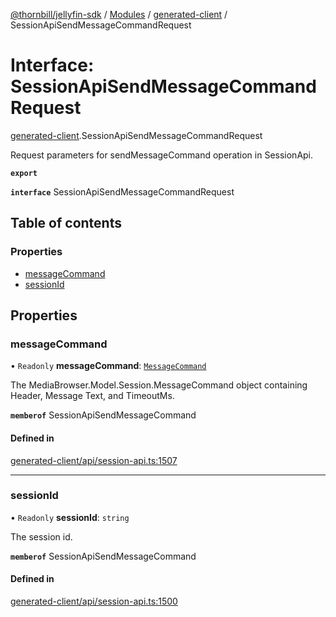 [@thornbill/jellyfin-sdk](../README.md) / [Modules](../modules.md) / [generated-client](../modules/generated_client.md) / SessionApiSendMessageCommandRequest

# Interface: SessionApiSendMessageCommandRequest

[generated-client](../modules/generated_client.md).SessionApiSendMessageCommandRequest

Request parameters for sendMessageCommand operation in SessionApi.

**`export`**

**`interface`** SessionApiSendMessageCommandRequest

## Table of contents

### Properties

- [messageCommand](generated_client.SessionApiSendMessageCommandRequest.md#messagecommand)
- [sessionId](generated_client.SessionApiSendMessageCommandRequest.md#sessionid)

## Properties

### messageCommand

• `Readonly` **messageCommand**: [`MessageCommand`](generated_client.MessageCommand.md)

The MediaBrowser.Model.Session.MessageCommand object containing Header, Message Text, and TimeoutMs.

**`memberof`** SessionApiSendMessageCommand

#### Defined in

[generated-client/api/session-api.ts:1507](https://github.com/thornbill/jellyfin-sdk-typescript/blob/c68c853/src/generated-client/api/session-api.ts#L1507)

___

### sessionId

• `Readonly` **sessionId**: `string`

The session id.

**`memberof`** SessionApiSendMessageCommand

#### Defined in

[generated-client/api/session-api.ts:1500](https://github.com/thornbill/jellyfin-sdk-typescript/blob/c68c853/src/generated-client/api/session-api.ts#L1500)

